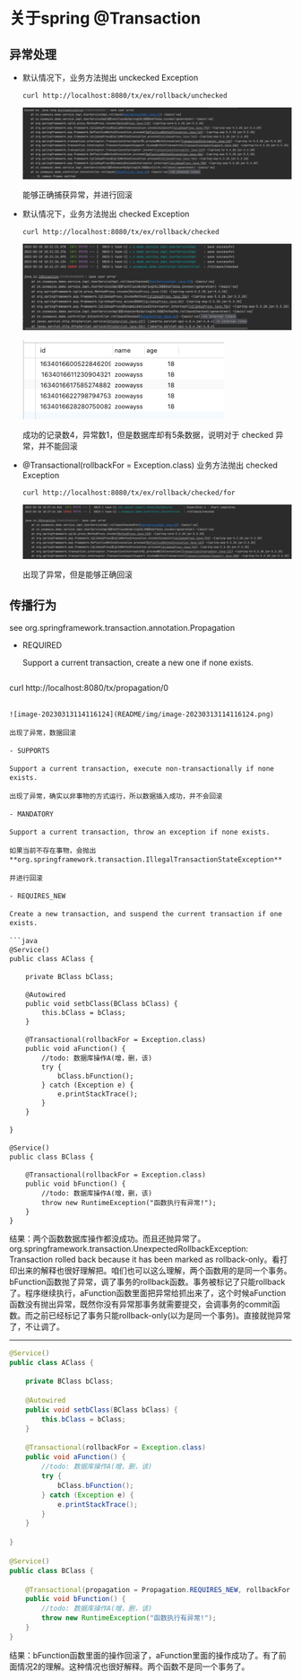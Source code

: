 # 关于spring @Transaction

## 异常处理

- 默认情况下，业务方法抛出 unckecked Exception 

  ```shell
  curl http://localhost:8080/tx/ex/rollback/unchecked
  ```

  ![image-20230310101143387](README/img/image-20230310101143387.png)

  能够正确捕获异常，并进行回滚

- 默认情况下，业务方法抛出 checked Exception 

  ```shell
  curl http://localhost:8080/tx/ex/rollback/checked
  ```

  ![image-20230310102211002](README/img/image-20230310102211002.png)

  ![image-20230310102226798](README/img/image-20230310102226798.png)

  成功的记录数4，异常数1，但是数据库却有5条数据，说明对于 checked 异常，并不能回滚

- @Transactional(rollbackFor = Exception.class)  业务方法抛出 checked Exception 

  ```shell
  curl http://localhost:8080/tx/ex/rollback/checked/for
  ```

  ![image-20230310102758413](README/img/image-20230310102758413.png)

  出现了异常，但是能够正确回滚

## 传播行为

see org.springframework.transaction.annotation.Propagation

- REQUIRED

  Support a current transaction, create a new one if none exists. 
  
  ```shell
curl http://localhost:8080/tx/propagation/0
  ```

  ![image-20230313114116124](README/img/image-20230313114116124.png)

  出现了异常，数据回滚

- SUPPORTS

  Support a current transaction, execute non-transactionally if none exists.

  出现了异常，确实以非事物的方式运行，所以数据插入成功，并不会回滚

- MANDATORY

  Support a current transaction, throw an exception if none exists. 

  如果当前不存在事物，会抛出 **org.springframework.transaction.IllegalTransactionStateException**

  并进行回滚

- REQUIRES_NEW

  Create a new transaction, and suspend the current transaction if one exists. 

  ```java
  @Service()
  public class AClass {
  
      private BClass bClass;
  
      @Autowired
      public void setbClass(BClass bClass) {
          this.bClass = bClass;
      }
  
      @Transactional(rollbackFor = Exception.class)
      public void aFunction() {
          //todo: 数据库操作A(增，删，该)
          try {
              bClass.bFunction();
          } catch (Exception e) {
              e.printStackTrace();
          }
      }
  
  }
  
  @Service()
  public class BClass {
  
      @Transactional(rollbackFor = Exception.class)
      public void bFunction() {
          //todo: 数据库操作A(增，删，该)
          throw new RuntimeException("函数执行有异常!");
      }
  }
  ```

  结果：两个函数数据库操作都没成功。而且还抛异常了。org.springframework.transaction.UnexpectedRollbackException: Transaction rolled back because it has been marked as rollback-only。看打印出来的解释也很好理解把。咱们也可以这么理解，两个函数用的是同一个事务。bFunction函数抛了异常，调了事务的rollback函数。事务被标记了只能rollback了。程序继续执行，aFunction函数里面把异常给抓出来了，这个时候aFunction函数没有抛出异常，既然你没有异常那事务就需要提交，会调事务的commit函数。而之前已经标记了事务只能rollback-only(以为是同一个事务)。直接就抛异常了，不让调了。

  ----------

  ```java
  @Service()
  public class AClass {
  
      private BClass bClass;
  
      @Autowired
      public void setbClass(BClass bClass) {
          this.bClass = bClass;
      }
  
      @Transactional(rollbackFor = Exception.class)
      public void aFunction() {
          //todo: 数据库操作A(增，删，该)
          try {
              bClass.bFunction();
          } catch (Exception e) {
              e.printStackTrace();
          }
      }
  
  }
  
  @Service()
  public class BClass {
  
      @Transactional(propagation = Propagation.REQUIRES_NEW, rollbackFor = Exception.class)
      public void bFunction() {
          //todo: 数据库操作A(增，删，该)
          throw new RuntimeException("函数执行有异常!");
      }
  }
  ```

  结果：bFunction函数里面的操作回滚了，aFunction里面的操作成功了。有了前面情况2的理解。这种情况也很好解释。两个函数不是同一个事务了。